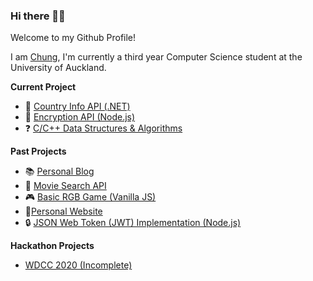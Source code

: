 ### Hi there 🙋‍♂️

Welcome to my Github Profile! 

I am [Chung](http://chunghak.tech), I'm currently a third year Computer Science student at the University of Auckland. 

 <!-- **:mortar_board: University Studies** -->

**Current Project**
- :round_pushpin: [Country Info API (.NET)](https://github.com/chunghakngor/country-api)
- :key: [Encryption API (Node.js)](https://github.com/chunghakngor/nodejs-encryption-api)
- :question: [C/C++ Data Structures & Algorithms](https://github.com/chunghakngor/ds-algo)



**Past Projects**
- :books: [Personal Blog](https://github.com/chunghakngor/demo-blog)
- :movie_camera: [Movie Search API](https://github.com/chunghakngor/demo-movie-api)
- :video_game: [Basic RGB Game (Vanilla JS)](https://github.com/chunghakngor/RGB-Color-Game)
- :boy:[Personal Website](http://chunghak.tech)
- :lock: [JSON Web Token (JWT) Implementation (Node.js)](https://github.com/chunghakngor/)
<!-- - :lock: [Basic OAuth Template for MERN (Passport.js)](https://github.com/chunghakngor/OAuth)
- :bookmark_tabs: [Basic Express SSR Template](https://github.com/chunghakngor/express-template) -->

**Hackathon Projects**
- [WDCC 2020 (Incomplete)](https://github.com/chunghakngor/WDCC-Hackathon)

